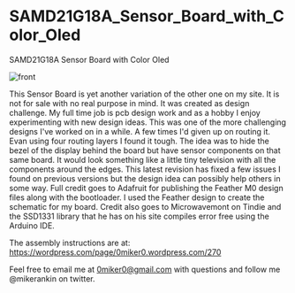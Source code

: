 # SAMD21G18A_Sensor_Board_with_Color_Oled
SAMD21G18A Sensor Board with Color Oled

![front](https://user-images.githubusercontent.com/4991664/33407829-85c49d1a-d549-11e7-9412-36e89da4d78c.JPG)



This Sensor Board is yet another variation of the other one on my site. It is not for sale with no real purpose in mind. It was created as design challenge. My full time job is pcb design work and as a hobby I enjoy experimenting with new design ideas. This was one of the more challenging designs I've worked on in a while. A few times I'd given up on routing it. Evan using four routing layers I found it tough. The idea was to hide the bezel of the display behind the board but have sensor components on that same board. It would look something like a little tiny television with all the components around the edges. This latest revision has fixed a few issues I found on previous versions but the design idea can possibly help others in some way. Full credit goes to Adafruit for publishing the Feather M0 design files along with the bootloader. I used the Feather design to create the schematic for my board. Credit also goes to Microwavemont on Tindie and the SSD1331 library that he has  on his site compiles error free using the Arduino IDE. 

The assembly instructions are at: https://wordpress.com/page/0miker0.wordpress.com/270

Feel free to email me at 0miker0@gmail.com with questions and follow me @mikerankin on twitter.


